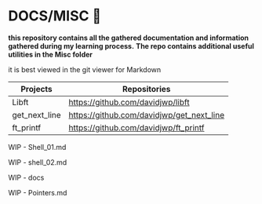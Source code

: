 # DOCS/MISC 📑️
**this repository contains all the gathered documentation and information gathered during my learning process.**
**The repo contains additional useful utilities in the Misc folder**

it is best viewed in the git viewer for Markdown

| Projects | Repositories |
| -------- | ------------ |
| Libft | https://github.com/davidjwp/libft |
| get_next_line | https://github.com/davidjwp/get_next_line |
| ft_printf | https://github.com/davidjwp/ft_printf |

WIP - Shell_01.md

WIP - shell_02.md

WIP - docs

WIP - Pointers.md
